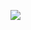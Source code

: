 

![](www.udemy.com_course_certified-kubernetes-application-developer_learn_lecture_17478616.png)


